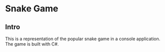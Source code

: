 # Snake Game
## Intro
This is a representation of the popular snake game in a console application. The game is built with C#.
